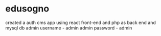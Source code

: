 # edusogno
created a auth cms app using react front-end and php as back end and mysql db 
 admin username - admin 
 admin password - admin

